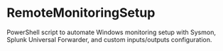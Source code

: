 # RemoteMonitoringSetup
PowerShell script to automate Windows monitoring setup with Sysmon, Splunk Universal Forwarder, and custom inputs/outputs configuration.
